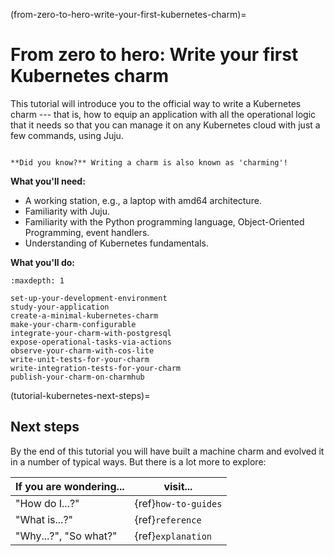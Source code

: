 (from-zero-to-hero-write-your-first-kubernetes-charm)=
# From zero to hero: Write your first Kubernetes charm

This tutorial will introduce you to the official way to write a Kubernetes charm --- that is, how to equip an application with all the operational logic that it needs so that you can manage it on any Kubernetes cloud with just a few commands, using Juju. 

```{important}

**Did you know?** Writing a charm is also known as 'charming'!

```

<!--
We will charm a simple web application  based on the Python FastAPI framework.

The web application uses the PostgreSQL database and has a Prometheus metrics scrape target. As such, we will also integrate it with -->

<!--You will go through the process of *charming a web application.  
What does *charming* and *Charmed Operator* mean? *Charmed Operator* means all of the domain knowledge and expertise about an application distilled in clean and maintainable Python code.  

The  application that we will charm in this tutorial is based on the Python FastAPI framework, uses the PostgreSQL database, and has a Prometheus metrics scrape target. Once it is *charmed*, we will integrate our charm with the existing PostgreSQL charm and the Canonical Observability Stack (COS) bundle, for monitoring purposes.
-->

**What you'll need:** 

- A working station, e.g., a laptop with amd64 architecture. 
- Familiarity with Juju.
- Familiarity with the Python programming language, Object-Oriented Programming, event handlers.
- Understanding of Kubernetes fundamentals.

**What you'll do:**

<!--
- {ref}`Study your application <study-your-application>`
- {ref}`Set up your development environment <set-up-your-development-environment>`  
- Develop your charm:
    1. {ref}`Create a minimal Kubernetes charm <create-a-minimal-kubernetes-charm>`
    1. {ref}`Make your charm configurable <make-your-charm-configurable>`
    1. {ref}`Integrate your charm with PostgreSQL <integrate-your-charm-with-postgresql>`
    1. {ref}`Expose your charm's operational tasks via actions <expose-operational-tasks-via-actions>`
    1. {ref}`Observe your charm with COS Lite and set up cross-model integrations <observe-your-charm-with-cos-lite>`
    1. {ref}`Write unit tests for your charm <write-unit-tests-for-your-charm>`
    1. {ref}`Write integration tests for your charm <write-integration-tests-for-your-charm>`
    1. {ref}`Publish your charm on Charmhub <publish-your-charm-on-charmhub>`
-->


```{toctree}
:maxdepth: 1

set-up-your-development-environment
study-your-application
create-a-minimal-kubernetes-charm
make-your-charm-configurable
integrate-your-charm-with-postgresql
expose-operational-tasks-via-actions
observe-your-charm-with-cos-lite
write-unit-tests-for-your-charm
write-integration-tests-for-your-charm
publish-your-charm-on-charmhub
```

(tutorial-kubernetes-next-steps)=
## Next steps

By the end of this tutorial you will have built a machine charm and evolved it in a number of typical ways. But there is a lot more to explore:

| If you are wondering... | visit...             |
|-------------------------|----------------------|
| "How do I...?"          | {ref}`how-to-guides` |
| "What is...?"           | {ref}`reference`     |
| "Why...?", "So what?"   | {ref}`explanation`   |
